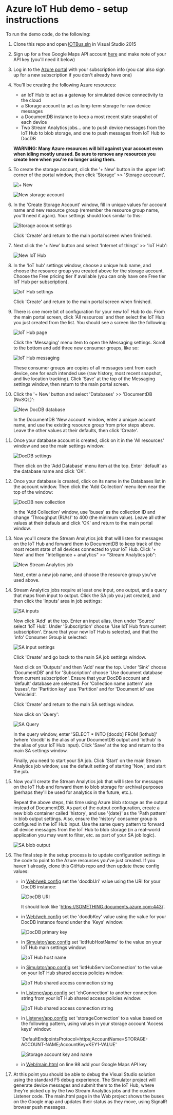 # Azure IoT Hub demo - setup instructions

To run the demo code, do the following:

1. Clone this repo and open [IOTBus.sln](IOTBus.sln) in Visual Studio 2015

1. Sign up for a free Google Maps API account [here](https://developers.google.com/maps/documentation/javascript/get-api-key) and make note of your API key (you'll need it below) 

1. Log in to the [Azure portal](https://portal.azure.com) with your subscription info (you can also sign up for a new subscription if you don't already have one)

1. You'll be creating the following Azure resources:

    - an IoT Hub to act as a gateway for simulated device connectivity to the cloud
    - a Storage account to act as long-term storage for raw device messages
    - a DocumentDB instance to keep a most recent state snapshot of each device
    - Two Stream Analytics jobs... one to push device messages from the IoT Hub to blob storage, and one to push messages from IoT Hub to DocDB 

   **WARNING: Many Azure resources will bill against your account even when idling mostly unused. Be sure to remove any resources you create here when you're no longer using them.**

1. To create the storage account, click the '+ New' button in the upper left corner of the portal window, then click 'Storage' >> 'Storage acccount'.

    ![+ New](images/new.png)

    ![New storage account](images/new-storage-account.png)

1. In the 'Create Storage Account' window, fill in unique values for account name and new resource group (remember the resource group name, you'll need it again). Your settings should look similar to this:

    ![Storage account settings](images/storage-account-settings.png)

   Click 'Create' and return to the main portal screen when finished.

1. Next click the '+ New' button and select 'Internet of things' >> 'IoT Hub':

    ![New IoT Hub](images/new-iot-hub.png)

1. In the 'IoT hub' settings window, choose a unique hub name, and choose the resource group you created above for the storage account. Choose the Free pricing tier if available (you can only have one Free tier IoT Hub per subscription).

    ![IoT Hub settings](images/iot-hub-settings.png)

   Click 'Create' and return to the main portal screen when finished.

1. There is one more bit of configuration for your new IoT Hub to do. From the main portal screen, click 'All resources' and then select the IoT Hub you just created from the list. You should see a screen like the following:

    ![IoT Hub page](images/iot-hub-page.png)

   Click the 'Messaging' menu item to open the Messaging settings. Scroll to the bottom and add three new consumer groups, like so:

    ![IoT Hub messaging](images/iot-messaging-settings.png)

   These consumer groups are copies of all messages sent from each device, one for each intended use (raw history, most recent snapshot, and live location tracking). Click 'Save' at the top of the Messaging settings window, then return to the main portal screen.

1. Click the '+ New' button and select 'Databases' >> 'DocumentDB (NoSQL)':

    ![New DocDB database](images/new-docdb.png)

   In the DocumentDB 'New account' window, enter a unique account name, and use the existing resource group from prior steps above. Leave the other values at their defaults, then click 'Create'.

1. Once your database account is created, click on it in the 'All resources' window and see the main settings window:

    ![DocDB settings](images/docdb-settings.png)

   Then click on the 'Add Database' menu item at the top. Enter 'default' as the database name and click 'OK'.

1. Once your database is created, click on its name in the Databases list in the account window. Then click the 'Add Collection' menu item near the top of the window:

    ![DocDB new collection](images/docdb-new-collection.png)

   In the 'Add Collection' window, use 'buses' as the collection ID and change 'Throughput (RU/s)' to 400 (the minimum value). Leave all other values at their defauls and click 'OK' and return to the main portal window.

1. Now you'll create the Stream Analytics job that will listen for messages on the IoT Hub and forward them to DocumentDB to keep track of the most recent state of all devices connected to your IoT Hub. Click '+ New' and then "Intelligence + analytics" >> "Stream Analytics job":

    ![New Stream Analytics job](images/new-sa-job.png)

   Next, enter a new job name, and choose the resource group you've used above.

1. Stream Analytics jobs require at least one input, one output, and a query that maps from input to output. Click the SA job you just created, and then click the 'Inputs' area in job settings:

    ![SA inputs](images/sa-inputs.png)

   Now click 'Add' at the top. Enter an input alias, then under 'Source' select 'IoT Hub'. Under 'Subscription' choose 'Use IoT Hub from current subscription'. Ensure that your new IoT Hub is selected, and that the 'info' Consumer Group is selected:

    ![SA input settings](images/sa-input-settings.png)

   Click 'Create' and go back to the main SA job settings window.

   Next click on 'Outputs' and then 'Add' near the top. Under 'Sink' choose 'DocumentDB' and for 'Subscription' choose 'Use document database from current subscription'. Ensure that your DocDB account and 'default' database are selected. For 'Collection name pattern' use 'buses', for 'Partition key' use 'Partition' and for 'Document id' use 'VehicleId'.

   Click 'Create' and return to the main SA settings window.

   Now click on 'Query':

    ![SA Query](images/sa-query.png)

   In the query window, enter 'SELECT * INTO [docdb] FROM [iothub]' (where 'docdb' is the alias of your DocumentDB output and 'iothub' is the alias of your IoT Hub input). Click 'Save' at the top and return to the main SA settings window.

   Finally, you need to start your SA job. Click 'Start' on the main Stream Analytics job window, use the default setting of starting 'Now', and start the job. 

1. Now you'll create the Stream Analytics job that will listen for messages on the IoT Hub and forward them to blob storage for archival purposes (perhaps they'll be used for analytics in the future, etc.).

   Repeat the above steps, this time using Azure blob storage as the output instead of DocumentDB. As part of the output configuration, create a new blob container called 'history', and use '{date}' as the 'Path pattern' in blob output settings. Also, ensure the 'history' consumer group is configured in the IoT Hub input. Use the same query pattern to forward all device messages from the IoT Hub to blob storage (in a real-world application you may want to filter, etc. as part of your SA job logic).

    ![SA blob output](images/sa-blob-output.png)

1. The final step in the setup process is to update configuration settings in the code to point to the Azure resources you've just created. If you haven't already, clone this GitHub repo and then update these config values:

    - in [Web/web.config](web/web.config) set the 'docdbUri' value using the URI for your DocDB instance:

       ![DocDB URI](images/docdb-uri.png)

      It should look like 'https://SOMETHING.documents.azure.com:443/'.

    - in [Web/web.config](web/web.config) set the 'docdbKey' value using the value for your DocDB instance found under the 'Keys' window:

       ![DocDB primary key](images/docdb-primary-key.png)

    - in [Simulator/app.config](simulator/app.config) set 'iotHubHostName' to the value on your IoT Hub main settings window:

       ![IoT Hub host name](images/iot-hub-host-name.png)

    - in [Simulator/app.config](simulator/app.config) set 'iotHubServiceConnection' to the value on your IoT Hub shared access policies window:

       ![IoT Hub shared access connection string](images/iot-hub-shared-access-connection-string.png)

    - in [Listener/app.config](listener/app.config) set 'ehConnection' to another connection string from your IoT Hub shared access policies window:

       ![IoT Hub shared access connection string](images/iot-hub-shared-access-connection-string2.png)
    
    - in [Listener/app.config](listener/app.config) set 'storageConnection' to a value based on the following pattern, using values in your storage account 'Access keys' window:

       'DefaultEndpointsProtocol=https;AccountName=STORAGE-ACCOUNT-NAME;AccountKey=KEY1-VALUE'

       ![Storage account key and name](images/storage-account-key-and-name.png)

    - in [Web/main.html](web/main.html) on line 98 add your Google Maps API key

1. At this point you should be able to debug the Visual Studio solution using the standard F5 debug experience. The Simulator project will generate device messages and submit them to the IoT Hub, where they're picked up by the two Stream Analytics jobs and the custom Listener code. The main.html page in the Web project shows the buses on the Google map and updates their status as they move, using SignalR browser push messages.
 

